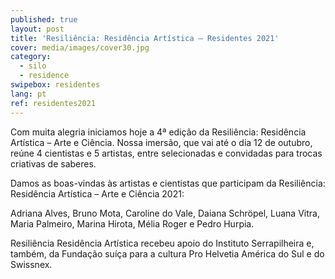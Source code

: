 ```yaml
---
published: true
layout: post
title: 'Resiliência: Residência Artística – Residentes 2021'
cover: media/images/cover30.jpg
category:
  - silo
  - residence
swipebox: residentes
lang: pt
ref: residentes2021
---
```



Com muita alegria iniciamos hoje a 4ª edição da Resiliência: Residência Artística – Arte e Ciência. Nossa imersão, que vai até o dia 12 de outubro, reúne 4 cientistas e 5 artistas, entre selecionadas e convidadas para trocas criativas de saberes.

Damos as boas-vindas às artistas e cientistas que participam da Resiliência: Residência Artística – Arte e Ciência 2021:

Adriana Alves, Bruno Mota, Caroline do Vale, Daiana Schröpel, Luana Vitra, Maria Palmeiro, Marina Hirota, Mélia Roger e Pedro Hurpia.


Resiliência Residência Artística recebeu apoio do Instituto Serrapilheira e, também, da Fundação suíça para a cultura Pro Helvetia América do Sul e do Swissnex.